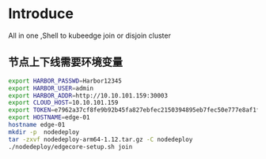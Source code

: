 # Introduce
All in one ,Shell  to kubeedge join or disjoin cluster 
## 节点上下线需要环境变量
```bash
export HARBOR_PASSWD=Harbor12345
export HARBOR_USER=admin
export HARBOR_ADDR=http://10.10.101.159:30003
export CLOUD_HOST=10.10.101.159
export TOKEN=e7962a37cf8fe9b92b45fa827ebfec2150394895eb7fec50e777e8af1f60b10d.eyJhbGciOiJIUzI1NiIsInR5cCI6IkpXVCJ9.eyJleHAiOjE2OTk2Njg0NDF9.gAby8ckyP05zJgTXIgJ8PUMUCDGw2HEonRkV8TV1U7U
export HOSTNAME=edge-01
hostname edge-01
mkdir -p  nodedeploy
tar -zxvf nodedeploy-arm64-1.12.tar.gz -C nodedeploy
./nodedeploy/edgecore-setup.sh join
```